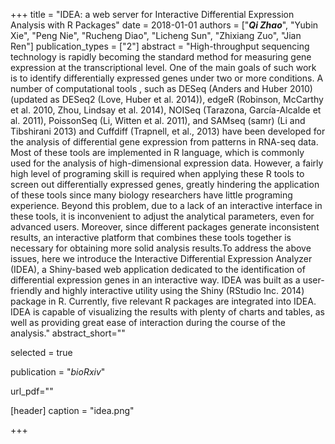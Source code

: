 +++
title = "IDEA: a web server for Interactive Differential Expression Analysis with R Packages"
date = 2018-01-01
authors = ["***Qi Zhao***", "Yubin Xie", "Peng Nie", "Rucheng Diao", "Licheng Sun", "Zhixiang Zuo", "Jian Ren"]
publication_types = ["2"]
abstract = "High-throughput sequencing technology is rapidly becoming the standard method for measuring gene expression at the transcriptional level. One of the main goals of such work is to identify differentially expressed genes under two or more conditions. A number of computational tools , such as DESeq (Anders and Huber 2010) (updated as DESeq2 (Love, Huber et al. 2014)), edgeR (Robinson, McCarthy et al. 2010, Zhou, Lindsay et al. 2014), NOISeq (Tarazona, García-Alcalde et al. 2011), PoissonSeq (Li, Witten et al. 2011), and SAMseq (samr) (Li and Tibshirani 2013) and Cuffdiff (Trapnell, et al., 2013) have been developed for the analysis of differential gene expression from patterns in RNA-seq data. Most of these tools are implemented in R language, which is commonly used for the analysis of high-dimensional expression data. However, a fairly high level of programing skill is required when applying these R tools to screen out differentially expressed genes, greatly hindering the application of these tools since many biology researchers have little programing experience. Beyond this problem, due to a lack of an interactive interface in these tools, it is inconvenient to adjust the analytical parameters, even for advanced users. Moreover, since different packages generate inconsistent results, an interactive platform that combines these tools together is necessary for obtaining more solid analysis results.To address the above issues, here we introduce the Interactive Differential Expression Analyzer (IDEA), a Shiny-based web application dedicated to the identification of differential expression genes in an interactive way. IDEA was built as a user-friendly and highly interactive utility using the Shiny (RStudio Inc. 2014) package in R. Currently, five relevant R packages are integrated into IDEA. IDEA is capable of visualizing the results with plenty of charts and tables, as well as providing great ease of interaction during the course of the analysis."
abstract_short=""

selected = true

publication = "*bioRxiv*"

url_pdf=""

[header]
caption = "idea.png"


+++

